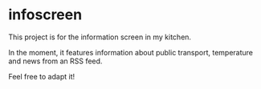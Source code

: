 infoscreen
==========

This project is for the information screen in my kitchen.

In the moment, it features information about public transport, temperature and news from an RSS feed.


Feel free to adapt it!
